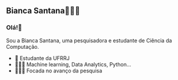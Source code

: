 ## Bianca Santana👩🏻‍💼

### Olá!👋

Sou a Bianca Santana, uma pesquisadora e estudante de Ciência da Computação.

- 🏫 Estudante da UFRRJ 
- 👩🏻‍💻 Machine learning, Data Analytics, Python...
- 👩🏻‍🔬 Focada no avanço da pesquisa
